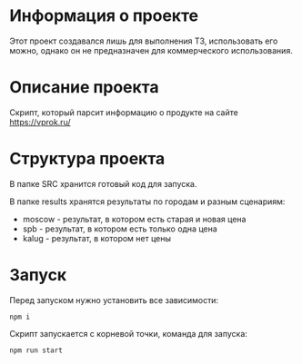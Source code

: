 # Информация о проекте

Этот проект создавался лишь для выполнения ТЗ, использовать его можно, 
однако он не предназначен для коммерческого использования.

# Описание проекта
Скрипт, который парсит информацию о продукте на сайте https://vprok.ru/

# Структура проекта

В папке SRC хранится готовый код для запуска.

В папке results хранятся результаты по городам и разным сценариям:

* moscow - результат, в котором есть старая и новая цена
* spb - результат, в котором есть только одна цена
* kalug - результат, в котором нет цены

# Запуск
Перед запуском нужно установить все зависимости:
```
npm i
```
Скрипт запускается с корневой точки, команда для запуска:
```
npm run start
```